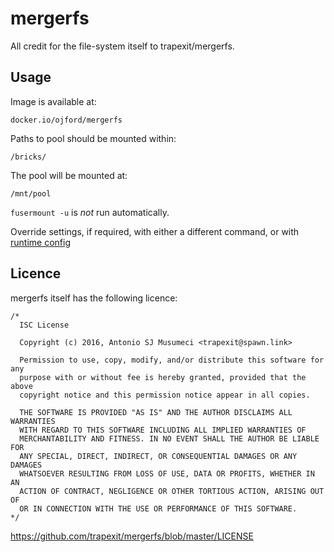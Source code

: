 # mergerfs

All credit for the file-system itself to trapexit/mergerfs.

## Usage

Image is available at:
```
docker.io/ojford/mergerfs
```

Paths to pool should be mounted within:
```
/bricks/
```

The pool will be mounted at:
```
/mnt/pool
```

`fusermount -u` is *not* run automatically.


Override settings, if required, with either a different command, or with [runtime config](/trapexit/mergerfs#runtime-config)

## Licence

mergerfs itself has the following licence:
```
/*
  ISC License

  Copyright (c) 2016, Antonio SJ Musumeci <trapexit@spawn.link>

  Permission to use, copy, modify, and/or distribute this software for any
  purpose with or without fee is hereby granted, provided that the above
  copyright notice and this permission notice appear in all copies.

  THE SOFTWARE IS PROVIDED "AS IS" AND THE AUTHOR DISCLAIMS ALL WARRANTIES
  WITH REGARD TO THIS SOFTWARE INCLUDING ALL IMPLIED WARRANTIES OF
  MERCHANTABILITY AND FITNESS. IN NO EVENT SHALL THE AUTHOR BE LIABLE FOR
  ANY SPECIAL, DIRECT, INDIRECT, OR CONSEQUENTIAL DAMAGES OR ANY DAMAGES
  WHATSOEVER RESULTING FROM LOSS OF USE, DATA OR PROFITS, WHETHER IN AN
  ACTION OF CONTRACT, NEGLIGENCE OR OTHER TORTIOUS ACTION, ARISING OUT OF
  OR IN CONNECTION WITH THE USE OR PERFORMANCE OF THIS SOFTWARE.
*/
```
https://github.com/trapexit/mergerfs/blob/master/LICENSE
